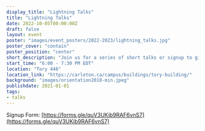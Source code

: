 ```yaml
---
display_title: "Lightning Talks"
title: "Lightning Talks"
date: 2022-10-05T00:00:00Z
draft: false
layout: event
poster: "images/event_posters/2022-2023/lightning_talks.jpg"
poster_cover: "contain"
poster_position: "center"
short_description: "Join us for a series of short talks or signup to give your own!"
start_time: "6:00 - 7:30 PM EDT"
location: "Tory 446"
location_link: "https://carleton.ca/campus/buildings/tory-building/"
background: "images/orientation2018-min.jpeg"
publishdate: 2021-01-01
tags:
- talks
---
```


Signup Form: [https://forms.gle/quV3UKib9RAF6vnS7](https://forms.gle/quV3UKib9RAF6vnS7)


